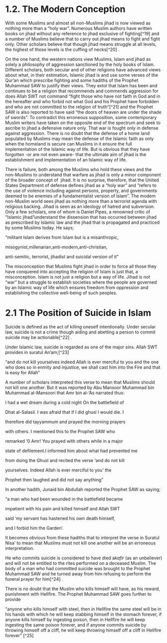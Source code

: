 1.2. The Modern Conception
==========================

With some Muslims and almost all non-Muslims jihad is now viewed as
nothing more than a “holy war”. Numerous Muslim authors have written
books on jihad without any reference to jihad exclusive of fighting[^19]
and a number of Muslims believe that to carry out jihad means to fight
and fight only. Other scholars believe that though jihad means struggle
at all levels, the highest of those levels is the cuffing of necks[^20]
.

On the one hand, the western nations view Muslims, Islam and jihad as
solely a philosophy of aggression sanctioned by the holy books of Islam.
Different scholars, both secular and of other religions have advanced
views about what, in their estimation, Islamic jihad is and use some
verses of the Qur’an which prescribe fighting and some hadiths of the
Prophet Muhammad SAW to justify their views. They extol that Islam has
been and continues to be a religion that recommends and commends
aggression for does Allah SWT not command “fight those who have not
faith in God and in the hereafter and who forbid not what God and his
Prophet have forbidden and who are not committed to the religion of
truth”[^21] and the Prophet SAW is also reported to have said “the doors
of heaven are under the shade of swords”. To contradict this erroneous
supposition, some contemporary Muslim writers have taken on the opposite
end of the spectrum and seek to ascribe to jihad a defensive nature
only. That war is fought only in defense against aggression. There is no
doubt that the defense of a home land populated by Muslims may mean the
defense of the Islamic faith as only when the homeland is secure can
Muslims in it ensure the full implementation of the Islamic way of life.
But is obvious that they have forgotten -or are not even aware- that the
ultimate aim of jihad is the establishment and implementation of an
Islamic way of life.

There is failure, both among the Muslims who hold these views and the
non-Muslims to understand that warfare as jihad is only a minor
component of the broader concept of  jihad. It is no surprise,
therefore, that the United States Department of defense defines jihad as
a “holy war” and “refers to the use of violence including against
persons, property, and governments deemed to be enemies of a
fundamentalist version of Islam”. The modem non-Muslim world sees jihad
as nothing more than a terrorist agenda with religious backing. Jihad is
seen as an ideology of hatred and subversion. Only a few scholars, one
of whom is Daniel Pipes, a renowned critic of “Islamic jihad”understand
the dissension that has occurred between jihad as prescribed by Islamic
law and the jihad that is propagated and practiced by some Muslims
today. He says;

“militant Islam derives from Islam but is a misanthropic,

misogynist,millenarian,anti-modern,anti-christian,

anti-semitic, terrorist, jihadist and suicidal version of it”

The misconception that Muslims fight jihad in order to force all those
they have conquered into accepting the religion of Islam is just that, a
misconception. Islam is not just a religion but a way of life. Jihad is
not “war” but a struggle to establish societies where the people are
governed by an Islamic way of life which ensures freedom from
oppression and establishing the collective well-being of such peoples.

2.1 The Position of Suicide in Islam
====================================

Suicide is defined as the act of killing oneself intentionally. Under
secular law, suicide is not a crime though aiding and abetting a person
to commit suicide may be actionable[^22] .

Under Islamic law, suicide is regarded as one of the major sins. Allah
SWT provides in suratul An’am;[^23]

“and do not kill yourselves indeed Allah is ever merciful to you and the
one who does so in enmity and injustice, we shall cast him into the Fire
and that is easy for Allah”

A number of scholars interpreted this verse to mean that Muslims should
not kill one another. But it was reported by Abu Mansoor Muhammad bin
Muhammad al-Mansoori that Amr bin al-’As narrated thus:

I had a wet dream during a cold night On the battlefield of

Dhat al-Salasil. I was afraid that if I did ghusl I would die. I

therefore did tayyammum and prayed the morning prayers

with others. I mentioned this to the Prophet SAW who

remarked ‘0 Amr! You prayed with others while in a major

state of defilement.I informed him about what had prevented me

from doing the Ghusl and recited the verse ‘and do not kill

yourselves. Indeed Allah is ever merciful to you’ the

Prophet then laughed and did not say anything”

In another hadith, Junaid bin Abdullah reported the Prophet SAW as
saying;

“a man who had been wounded in the battlefield became

impatient with his pain and killed himself and Allah SWT

said ‘my servant has hastened his own death himself,

and I forbid him the Garden’.

It becomes obvious from these hadiths that to interpret the verse in
Suratul Nisa’ to mean that Muslims must not kill one another will be an
erroneous interpretation.

He who commits suicide is considered to have died a*kafir* (as an
unbeliever) and will not be entitled to the rites performed on a
deceased Muslim. The body of a man who had committed suicide was brought
to the Prophet Muhammad SAW and he turned away from him refusing to
perform the funeral prayer for him[^24] .

There is no doubt that the Muslim who kills himself will have, as his
reward, punishment with Hellfire. The Prophet Muhammad SAW goes further
to provide

“anyone who kills himself with steel, then in Hellfire the same steel
will be in his hands with which he will keep stabbing himself in the
stomach forever, if anyone kills himself by ingesting poison, then in
Hellfire he will keep ingesting the same poison forever, and if anyone
commits suicide by throwing himself off a cliff, he will keep throwing
himself off a cliff in Hellfire forever” [^25]


